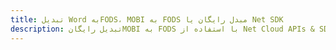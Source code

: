---title: تبدیل Word بهFODS، MOBI به FODS مبدل رایگان یا Net SDKdescription: تبدیل رایگانMOBI به FODS با استفاده از Net Cloud APIs & SDK. همچنین اسناد Microsoft Word و OpenOffice را در Cloud ایجاد، ویرایش و رندر کنید.---